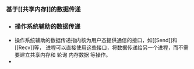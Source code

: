 ### 基于[[共享内存]]的数据传递
- ### 操作系统辅助的数据传递
- 操作系统辅助的数据传递指内核为用户态提供通信的接口，如[[Send]]和[[Recv]]等， 进程可以直接使用这些接口，将数据传递给另一个进程，而不需要建立共享内存和 轮询 内存数据 等操作。
-